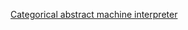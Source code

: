 [Categorical abstract machine interpreter](https://en.wikipedia.org/wiki/Categorical_abstract_machine)
